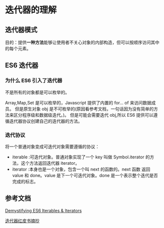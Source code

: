 # 迭代器的理解

## 迭代器模式

目的：提供**一种方法**能够让使用者不关心对象的内部构造，但可以按顺序访问其中的每个元素。

## ES6 迭代器

### 为什么 ES6 引入了迭代器

不是所有的对象都是可以枚举的。

Array,Map,Set 是可以枚举的，Javascript 提供了内置的 for... of 来访问数据成员。
但是原生对象 obj 是不可枚举的(原因看参考文档，一句话因为没有简单的方法来区分程序级和数据级迭代。)。
但是可能会需要迭代 obj,所以 ES6 提供可以遵循迭代器协议创建自己的迭代器的方法。

### 迭代协议

将一个普通对象变成可迭代对象需要遵循的协议：

- iterable :可迭代对象。普通对象实现了一个 key 叫做 Symbol.iterator 的方法，这个方法返回迭代器 iterator。
- iterator :本身也是一个对象，包含一个叫 next 的函数的。next 函数 返回 value 和 done。value 是下一个可迭代对象。done 是一个表示整个迭代是否完成的标志。

## 参考文档

[Demystifying ES6 Iterables & Iterators](https://www.freecodecamp.org/news/demystifying-es6-iterables-iterators-4bdd0b084082/)

[迭代器红皮书摘抄](https://menglingling.github.io/book/javascript/iteration/iteration)
